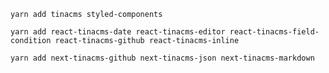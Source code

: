 ```shell
yarn add tinacms styled-components
```

```shell
yarn add react-tinacms-date react-tinacms-editor react-tinacms-field-condition react-tinacms-github react-tinacms-inline
```

```shell
yarn add next-tinacms-github next-tinacms-json next-tinacms-markdown
```
